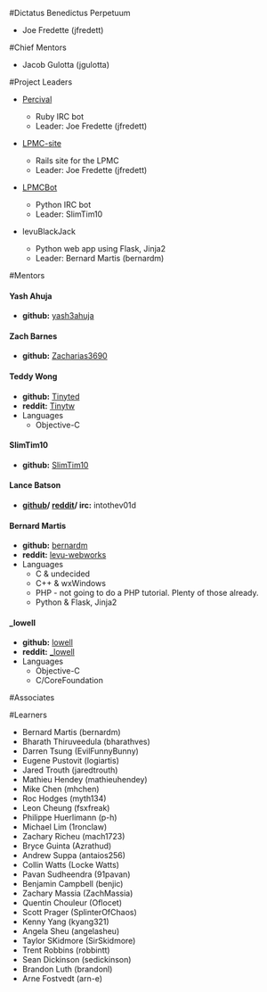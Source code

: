#Dictatus Benedictus Perpetuum

- Joe Fredette (jfredett)

#Chief Mentors

- Jacob Gulotta (jgulotta)

#Project Leaders

- [Percival](https://github.com/LearnProgramming/percival)
  - Ruby IRC bot
  - Leader: Joe Fredette (jfredett)

- [LPMC-site](https://github.com/LearnProgramming/lpmc-site)
  - Rails site for the LPMC
  - Leader: Joe Fredette (jfredett)

- [LPMCBot](https://github.com/LearnProgramming/LPMCBot)
  - Python IRC bot
  - Leader: SlimTim10

- levuBlackJack
  - Python web app using Flask, Jinja2
  - Leader: Bernard Martis (bernardm)

#Mentors

#### Yash Ahuja
  * **github:** [yash3ahuja](https://github.com/yash3ahuja)

#### Zach Barnes
  * **github:** [Zacharias3690](https://github.com/Zacharias3690)

#### Teddy Wong
  * **github:** [Tinyted](https://github.com/Tinyted)
  * **reddit:** [Tinytw](http://reddit.com/u/Tinytw)
  * Languages
    * Objective-C

#### SlimTim10
  * **github:** [SlimTim10](https://github.com/SlimTim10)

#### Lance Batson
  * **[github](https://github.com/intothev01d)/ [reddit](http://reddit.com/u/intothev01d)/ irc:** intothev01d

#### Bernard Martis
  * **github:** [bernardm](https://github.com/bernardm)
  * **reddit:** [levu-webworks](http://reddit.com/u/levu-webworks)
  * Languages
    * C & undecided
    * C++ & wxWindows
    * PHP - not going to do a PHP tutorial. Plenty of those already.
    * Python & Flask, Jinja2

#### _lowell
  * **github:** [lowell](https://github.com/lowell)
  * **reddit:** [_lowell](http://reddit.com/u/_lowell)
  * Languages
    * Objective-C
    * C/CoreFoundation

#Associates


#Learners

- Bernard Martis (bernardm)
- Bharath Thiruveedula (bharathves)
- Darren Tsung (EvilFunnyBunny)
- Eugene Pustovit (logiartis)
- Jared Trouth (jaredtrouth)
- Mathieu Hendey (mathieuhendey)
- Mike Chen (mhchen)
- Roc Hodges (myth134)
- Leon Cheung (fsxfreak)
- Philippe Huerlimann (p-h)
- Michael Lim (1ronclaw)
- Zachary Richeu (mach1723)
- Bryce Guinta (Azrathud)
- Andrew Suppa (antaios256)
- Collin Watts (Locke Watts)
- Pavan Sudheendra (91pavan)
- Benjamin Campbell (benjic)
- Zachary Massia (ZachMassia)
- Quentin Chouleur (Oflocet)
- Scott Prager (SplinterOfChaos)
- Kenny Yang (kyang321)
- Angela Sheu (angelasheu)
- Taylor SKidmore (SirSkidmore)
- Trent Robbins (robbintt)
- Sean Dickinson (sedickinson)
- Brandon Luth (brandonl)
- Arne Fostvedt (arn-e)

